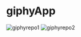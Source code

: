 # giphyApp
![giphyrepo1](https://user-images.githubusercontent.com/28810487/32112990-ddd84c06-bb0c-11e7-83fb-12a31e6bed3f.gif)
![giphyrepo2](https://user-images.githubusercontent.com/28810487/32113946-effe5490-bb0f-11e7-96a4-525cf92601f3.gif)
